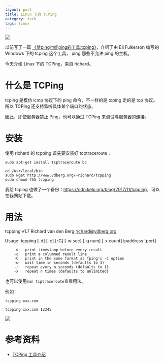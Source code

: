 ```yaml
---
layout: post
title: Linux 下的 TCPing
category: tech
tags: linux
---
```

![](https://cdn.kelu.org/blog/tags/linux.jpg)

以前写了一篇 [《禁ping也能ping的工具:tcping》](/software/2017/04/26/windows-ping-tools-over-tcping.html)，介绍了由 Eli Fulkerson 编写的 Windows 下的 tcping 这个工具， ping 那些不允许 ping 的主机。

今天介绍 Linux 下的 TCPing，来自 richard。

# 什么是 TCPing

tcping 是模仿 icmp 协议下的 ping 命令，不一样的是 tcping 走的是 tcp 协议。所以 TCPing 还支持监听具体某个端口的状态。

因此，即使服务器禁止 Ping，也可以通过 TCPing 来测试与服务器的连接。


# 安装

使用 richard 的 tcpping 首先要安装好 tcptraceroute：

	sudo apt-get install tcptraceroute bc

```
cd /usr/local/bin
sudo wget http://www.vdberg.org/~richard/tcpping
sudo chmod 755 tcpping
```
我给 tcping 也做了一个备份：<https://cdn.kelu.org/blog/2017/11/tcpping>，可以在我网站下载。

# 用法

tcpping v1.7 Richard van den Berg <richard@vdberg.org>

Usage: tcpping [-d] [-c] [-C] [-w sec] [-q num] [-x count] ipaddress [port]

        -d   print timestamp before every result
        -c   print a columned result line
        -C   print in the same format as fping's -C option
        -w   wait time in seconds (defaults to 3)
        -r   repeat every n seconds (defaults to 1)
        -x   repeat n times (defaults to unlimited)

也可以使用`man tcptraceroute`查看用法。

例如：

	tcpping xxx.com

	tcpping xxx.com 12345

![](https://cdn.kelu.org/blog/2017/11/tcpping.png)

# 参考资料

* [TCPing 工具介绍](http://tookdes.org/geek/archives/tcping-intro.html)